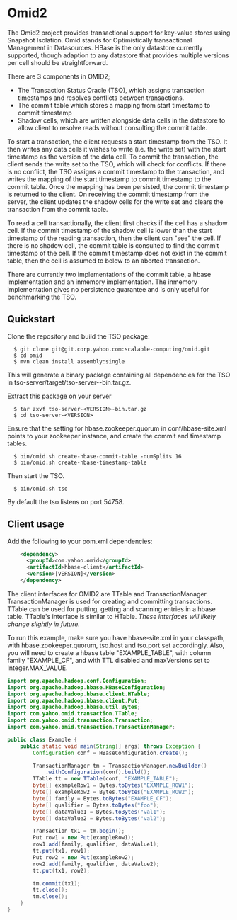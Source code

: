 Omid2
=====

The Omid2 project provides transactional support for key-value stores using Snapshot Isolation. Omid stands for Optimistically transactional Management in Datasources. HBase is the only datastore currently supported, though adaption to any datastore that provides multiple versions per cell should be straightforward.

There are 3 components in OMID2;
 * The Transaction Status Oracle (TSO), which assigns transaction timestamps and resolves conflicts between transactions.
 * The commit table which stores a mapping from start timestamp to commit timestamp
 * Shadow cells, which are written alongside data cells in the datastore to allow client to resolve reads without consulting the commit table.

To start a transaction, the client requests a start timestamp from the TSO. It then writes any data cells it wishes to write (i.e. the write set) with the start timestamp as the version of the data cell. To commit the transaction, the client sends the write set to the TSO, which will check for conflicts. If there is no conflict, the TSO assigns a commit timestamp to the transaction, and writes the mapping of the start timestamp to commit timestamp to the commit table. Once the mapping has been persisted, the commit timestamp is returned to the client. On receiving the commit timestamp from the server, the client updates the shadow cells for the write set and clears the transaction from the commit table.

To read a cell transactionally, the client first checks if the cell has a shadow cell. If the commit timestamp of the shadow cell is lower than the start timestamp of the reading transaction, then the client can "see" the cell. If there is no shadow cell, the commit table is consulted to find the commit timestamp of the cell. If the commit timestamp does not exist in the commit table, then the cell is assumed to below to an aborted transaction.

There are currently two implementations of the commit table, a hbase implementation and an inmemory implementation. The inmemory implementation gives no persistence guarantee and is only useful for benchmarking the TSO. 

Quickstart
----------
Clone the repository and build the TSO package:

      $ git clone git@git.corp.yahoo.com:scalable-computing/omid.git
      $ cd omid
      $ mvn clean install assembly:single

This will generate a binary package containing all dependencies for the TSO in tso-server/target/tso-server-<VERSION>-bin.tar.gz.

Extract this package on your server

      $ tar zxvf tso-server-<VERSION>-bin.tar.gz
      $ cd tso-server-<VERSION>

Ensure that the setting for hbase.zookeeper.quorum in conf/hbase-site.xml points to your zookeeper instance, and create the commit and timestamp tables.
      
      $ bin/omid.sh create-hbase-commit-table -numSplits 16
      $ bin/omid.sh create-hbase-timestamp-table

Then start the TSO.

      $ bin/omid.sh tso

By default the tso listens on port 54758.

Client usage
------------

Add the following to your pom.xml dependencies:
```xml
    <dependency>
      <groupId>com.yahoo.omid</groupId>
      <artifactId>hbase-client</artifactId>
      <version>[VERSION]</version>
    </dependency>
```

The client interfaces for OMID2 are TTable and TransactionManager. TransactionManager is used for creating and committing transactions. TTable can be used for putting, getting and scanning entries in a hbase table. TTable's interface is similar to HTable. _These interfaces will likely change slightly in future._

To run this example, make sure you have hbase-site.xml in your classpath, with hbase.zookeeper.quorum, tso.host and tso.port set accordingly. Also, you will need to create a hbase table "EXAMPLE_TABLE", with column family "EXAMPLE_CF", and with TTL disabled and maxVersions set to Integer.MAX_VALUE.

```java
import org.apache.hadoop.conf.Configuration;
import org.apache.hadoop.hbase.HBaseConfiguration;
import org.apache.hadoop.hbase.client.HTable;
import org.apache.hadoop.hbase.client.Put;
import org.apache.hadoop.hbase.util.Bytes;
import com.yahoo.omid.transaction.TTable;
import com.yahoo.omid.transaction.Transaction;
import com.yahoo.omid.transaction.TransactionManager;

public class Example {
    public static void main(String[] args) throws Exception {
        Configuration conf = HBaseConfiguration.create();

        TransactionManager tm = TransactionManager.newBuilder()
            .withConfiguration(conf).build();
        TTable tt = new TTable(conf, "EXAMPLE_TABLE");
        byte[] exampleRow1 = Bytes.toBytes("EXAMPLE_ROW1");
        byte[] exampleRow2 = Bytes.toBytes("EXAMPLE_ROW2");
        byte[] family = Bytes.toBytes("EXAMPLE_CF");
        byte[] qualifier = Bytes.toBytes("foo");
        byte[] dataValue1 = Bytes.toBytes("val1");
        byte[] dataValue2 = Bytes.toBytes("val2");

        Transaction tx1 = tm.begin();
        Put row1 = new Put(exampleRow1);
        row1.add(family, qualifier, dataValue1);
        tt.put(tx1, row1);
        Put row2 = new Put(exampleRow2);
        row2.add(family, qualifier, dataValue2);
        tt.put(tx1, row2);

        tm.commit(tx1);
        tt.close();
        tm.close();
    }
}
```